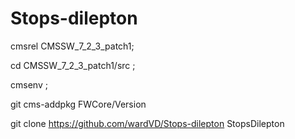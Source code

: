 # Stops-dilepton 
cmsrel CMSSW_7_2_3_patch1;

cd CMSSW_7_2_3_patch1/src ;

cmsenv ;

git cms-addpkg FWCore/Version

git clone https://github.com/wardVD/Stops-dilepton StopsDilepton
